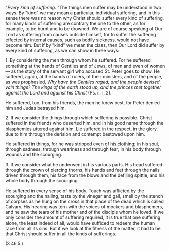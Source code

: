 
"_Every kind of suffering_. "The things men suffer may be understood in two ways. By "kind" we may mean a particular, individual suffering, and in this sense there was no reason why Christ should suffer every kind of suffering, for many kinds of suffering are contrary the one to the other, as for example, to be burnt and to be drowned. We are of course speaking of Our Lord as suffering from causes outside himself, for to suffer the suffering effected by internal causes, such as bodily sickness, would not have become him. But if by "kind" we mean the class, then Our Lord did suffer by every kind of suffering, as we can show in three ways:

1\. By considering the men through whom he suffered. For he suffered something at the hands of Gentiles and of Jews, of men and even of women — as the story of the servant girl who accused St. Peter goes to show. He suffered, again, at the hands of rulers, of their ministers, and of the people, as was prophesied, _Why have the Gentiles raged; and the people devised vain things? The kings of the earth stood up, and the princes met together against the Lord and against his Christ_ (Ps. ii. i, 2).

He suffered, too, from his friends, the men he knew best, for Peter denied him and Judas betrayed him.

2\. If we consider the things through which suffering is possible. Christ suffered in the friends who deserted him, and in his good name through the blasphemies uttered against him. Lie suffered in the respect, in the glory, due to him through the derision and contempt bestowed upon him.

He suffered in things, for he was stripped even of his clothing; in his soul, through sadness, through weariness and through fear; in his body through wounds and the scourging.

3\. If we consider what he underwent in his various parts. His head suffered through the crown of piercing thorns, his hands and feet through the nails driven through them, his face from the blows and the defiling spittle, and his whole body through the scourging.

He suffered in every sense of his body. Touch was afflicted by the scourging and the nailing, taste by the vinegar and gall, smell by the stench of corpses as he hung on the cross in that place of the dead which is called Calvary. His hearing was torn with the voices of mockers and blasphemers, and he saw the tears of his mother and of the disciple whom he loved. If we only consider the amount of suffering required, it is true that one suffering alone, the least indeed of all, would have sufficed to redeem the human race from all its sins. But if we look at the fitness of the matter, it had to be that Christ should suffer in all the kinds of sufferings.

(3 46 5.)

